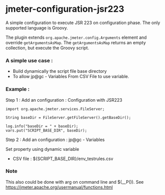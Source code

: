 # jmeter-configuration-jsr223

A simple configuration to execute JSR 223 on configuration phase.
The only supported language is Groovy.

The plugin extends `org.apache.jmeter.config.Arguments` element and override `getArgumentsAsMap`.
The `getArgumentsAsMap` returns an empty collection, but execute the Groovy script.

### A simple use case :
* Build dynamically the script file base directory
* To allow jp@gc - Variables From CSV File to use variable.

### Example :

Step 1 : Add an configuration : Configuration with JSR223

```
import org.apache.jmeter.services.FileServer; 

String baseDir = FileServer.getFileServer().getBaseDir();

log.info("baseDir = " + baseDir);
vars.put("SCRIPT_BASE_DIR", baseDir);
```

Step 2 : Add an configuration : jp@gc - Variables

Set property using dynamic variable

* CSV file : ${SCRIPT_BASE_DIR}/env_testrules.csv


### Note

This also could be done with arg on command line and $(__P()). See https://jmeter.apache.org/usermanual/functions.html
                                                                   
